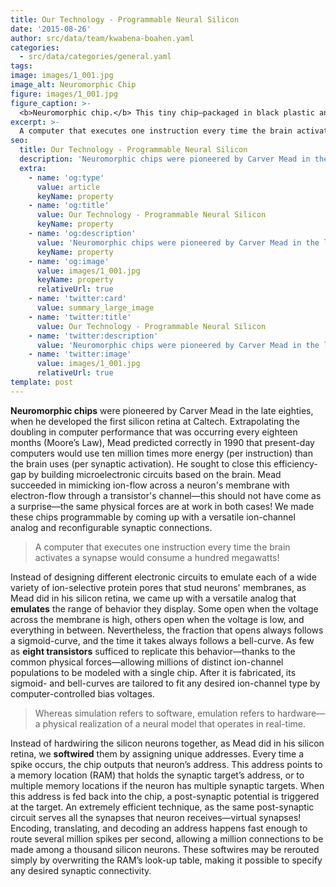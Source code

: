 ```yaml
---
title: Our Technology - Programmable Neural Silicon
date: '2015-08-26'
author: src/data/team/kwabena-boahen.yaml
categories:
  - src/data/categories/general.yaml
tags:
image: images/1_001.jpg
image_alt: Neuromorphic Chip
figure: images/1_001.jpg
figure_caption: >-
  <b>Neuromorphic chip.</b> This tiny chip—packaged in black plastic and mounted on a printed circuit board—models 1,024 excitatory pyramidal cells and 256 inhibitory basket cells. Their cellular properties and synaptic organization are downloaded to the chip over a USB link, which also allows their activity to be visualized in real-time. [Emily Nathan 2007]
excerpt: >-
  A computer that executes one instruction every time the brain activates a synapse would consume a hundred megawatts!
seo:
  title: Our Technology - Programmable Neural Silicon
  description: 'Neuromorphic chips were pioneered by Carver Mead in the late eighties.'
  extra:
    - name: 'og:type'
      value: article
      keyName: property
    - name: 'og:title'
      value: Our Technology - Programmable Neural Silicon
      keyName: property
    - name: 'og:description'
      value: 'Neuromorphic chips were pioneered by Carver Mead in the late eighties'
      keyName: property
    - name: 'og:image'
      value: images/1_001.jpg
      keyName: property
      relativeUrl: true
    - name: 'twitter:card'
      value: summary_large_image
    - name: 'twitter:title'
      value: Our Technology - Programmable Neural Silicon
    - name: 'twitter:description'
      value: 'Neuromorphic chips were pioneered by Carver Mead in the late eighties'
    - name: 'twitter:image'
      value: images/1_001.jpg
      relativeUrl: true
template: post
---
```


**Neuromorphic chips** were pioneered by Carver Mead in the late eighties, when he developed the first silicon retina at Caltech. Extrapolating the doubling in computer performance that was occurring every eighteen months (Moore’s Law), Mead predicted correctly in 1990 that present-day computers would use ten million times more energy (per instruction) than the brain uses (per synaptic activation). He sought to close this efficiency-gap by building microelectronic circuits based on the brain. Mead succeeded in mimicking ion-flow across a neuron's membrane with electron-flow through a transistor's channel—this should not have come as a surprise—the same physical forces are at work in both cases! We made these chips programmable by coming up with a versatile ion-channel analog and reconfigurable synaptic connections.

> A computer that executes one instruction every time the brain activates a synapse would consume a hundred megawatts!

Instead of designing different electronic circuits to emulate each of a wide variety of ion-selective protein pores that stud neurons' membranes, as Mead did in his silicon retina, we came up with a versatile analog that **emulates** the range of behavior they display. Some open when the voltage across the membrane is high, others open when the voltage is low, and everything in between. Nevertheless, the fraction that opens always follows a sigmoid-curve, and the time it takes always follows a bell-curve. As few as **eight transistors** sufficed to replicate this behavior—thanks to the common physical forces—allowing millions of distinct ion-channel populations to be modeled with a single chip. After it is fabricated, its sigmoid- and bell-curves are tailored to fit any desired ion-channel type by computer-controlled bias voltages.

> Whereas simulation refers to software, emulation refers to hardware—a physical realization of a neural model that operates in real-time.

Instead of hardwiring the silicon neurons together, as Mead did in his silicon retina, we **softwired** them by assigning unique addresses. Every time a spike occurs, the chip outputs that neuron’s address. This address points to a memory location (RAM) that holds the synaptic target’s address, or to multiple memory locations if the neuron has multiple synaptic targets. When this address is fed back into the chip, a post-synaptic potential is triggered at the target. An extremely efficient technique, as the same post-synaptic circuit serves all the synapses that neuron receives—virtual synapses! Encoding, translating, and decoding an address happens fast enough to route several million spikes per second, allowing a million connections to be made among a thousand silicon neurons. These softwires may be rerouted simply by overwriting the RAM’s look-up table, making it possible to specify any desired synaptic connectivity.
